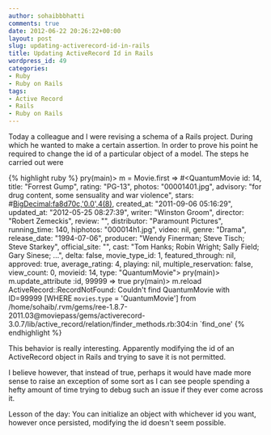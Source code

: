 ```yaml
---
author: sohaibbbhatti
comments: true
date: 2012-06-22 20:26:22+00:00
layout: post
slug: updating-activerecord-id-in-rails
title: Updating ActiveRecord Id in Rails
wordpress_id: 49
categories:
- Ruby
- Ruby on Rails
tags:
- Active Record
- Rails
- Ruby on Rails
---
```


Today a colleague and I were revising a schema of a Rails project. During which he wanted to make a certain assertion. In order to prove his point he required to change the id of a particular object of a model. The steps he carried out were

{% highlight ruby %}
pry(main)> m = Movie.first
=> #<QuantumMovie id: 14, title: "Forrest Gump", rating: "PG-13", photos: "00001401.jpg", advisory: "for drug content, some sensuality and war violence", stars: #<BigDecimal:fa8d70c,'0.0',4(8)>, created_at: "2011-09-06 05:16:29", updated_at: "2012-05-25 08:27:39", writer: "Winston Groom", director: "Robert Zemeckis", review: "", distributor: "Paramount Pictures", running_time: 140, hiphotos: "000014h1.jpg", video: nil, genre: "Drama", release_date: "1994-07-06", producer: "Wendy Finerman; Steve Tisch; Steve Starkey", official_site: "", cast: "Tom Hanks; Robin Wright; Sally Field; Gary Sinese; ...", delta: false, movie_type_id: 1, featured_through: nil, approved: true, average_rating: 4, playing: nil, multiple_reservation: false, view_count: 0, movieid: 14, type: "QuantumMovie">
pry(main)> m.update_attribute :id, 99999
=> true
pry(main)> m.reload
ActiveRecord::RecordNotFound: Couldn't find QuantumMovie with ID=99999 [WHERE `movies`.`type` = 'QuantumMovie']
from /home/sohaib/.rvm/gems/ree-1.8.7-2011.03@moviepass/gems/activerecord-3.0.7/lib/active_record/relation/finder_methods.rb:304:in `find_one'
{% endhighlight %}


This behavior is really interesting. Apparently modifying the id of an ActiveRecord object in Rails and trying to save it is not permitted.

I believe however, that instead of true, perhaps it would have made more sense to raise an exception of some sort as I can see people spending a hefty amount of time trying to debug such an issue if they ever come across it.

Lesson of the day: You can initialize an object with whichever id you want, however once persisted, modifying the id doesn't seem possible.
